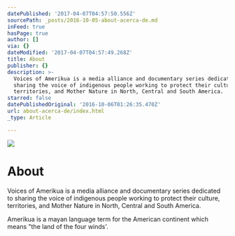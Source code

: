 ```yaml
---
datePublished: '2017-04-07T04:57:50.556Z'
sourcePath: _posts/2016-10-05-about-acerca-de.md
inFeed: true
hasPage: true
author: []
via: {}
dateModified: '2017-04-07T04:57:49.268Z'
title: About
publisher: {}
description: >-
  Voices of Amerikua is a media alliance and documentary series dedicated to
  sharing the voice of indigenous people working to protect their culture,
  territories, and Mother Nature in North, Central and South America.
starred: false
datePublishedOriginal: '2016-10-06T01:26:35.470Z'
url: about-acerca-de/index.html
_type: Article

---
```

![](https://imgflo.herokuapp.com/graph/2b2431f8e7ba7b0/f2b32d6942957e711dba380fbe100bf6/croprotate.jpg?cropheight=2591&cropwidth=3872&degrees=0&input=https%3A%2F%2Fthe-grid-user-content.s3-us-west-2.amazonaws.com%2Fe2a03e29-4e19-43c5-91c2-2be33dd1619e.jpg&x=0&y=0)

# About

Voices of Amerikua is a media alliance and documentary series dedicated to sharing the voice of indigenous people working to protect their culture, territories, and Mother Nature in North, Central and South America.

Amerikua is a mayan language term for the American continent which means "the land of the four winds'.